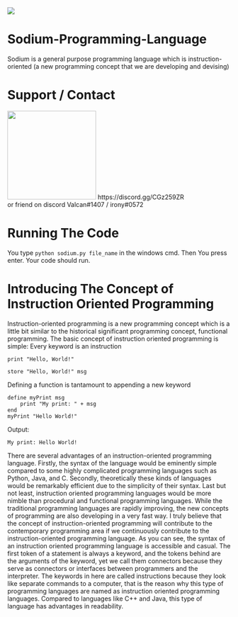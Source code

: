 <img src="https://media.discordapp.net/attachments/896783689176977508/906387936319275018/explosion-14066.png">

# Sodium-Programming-Language
Sodium is a general purpose programming language which is instruction-oriented (a new programming concept that we are developing and devising)

# Support / Contact
<img src="https://cdn.icon-icons.com/icons2/2108/PNG/512/discord_icon_130958.png" width="200" height="200">
https://discord.gg/CGz259ZR
<br>
or friend on discord Valcan#1407 / irony#0572

# Running The Code
You type `python sodium.py file_name` in the windows cmd. Then You press enter.
Your code should run.

# Introducing The Concept of Instruction Oriented Programming
Instruction-oriented programming is a new programming concept which is a little bit similar to the historical significant programming concept, functional programming. The basic concept of instruction oriented programming is simple:
Every keyword is an instruction

`print "Hello, World!"`

`store "Hello, World!" msg`

Defining a function is tantamount to appending a new keyword

```
define myPrint msg
    print "My print: " + msg
end
myPrint "Hello World!"
```

Output:

`My print: Hello World!`

There are several advantages of an instruction-oriented programming language. Firstly, the syntax of the language would be eminently simple compared to some highly complicated programming languages such as Python, Java, and C. Secondly, theoretically these kinds of languages would be remarkably efficient due to the simplicity of their syntax. Last but not least, instruction oriented programming languages would be more nimble than procedural and functional programming languages. While the traditional programming languages are rapidly improving, the new concepts of programming are also developing in a very fast way. I truly believe that the concept of instruction-oriented programming will contribute to the contemporary programming area if we continuously contribute to the instruction-oriented programming language.
	As you can see, the syntax of an instruction oriented programming language is accessible and casual. The first token of a statement is always a keyword, and the tokens behind are the arguments of the keyword, yet we call them connectors because they serve as connectors or interfaces between programmers and the interpreter. The keywords in here are called instructions because they look like separate commands to a computer, that is the reason why this type of programming languages are named as instruction oriented programming languages. Compared to languages like C++ and Java, this type of language has advantages in readability. 
